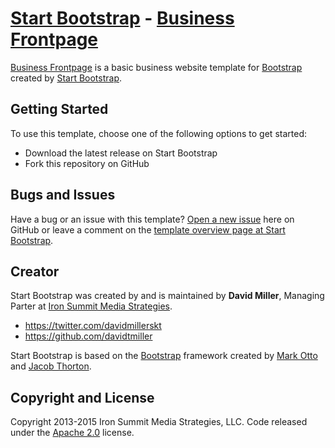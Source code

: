 # [Start Bootstrap](http://startbootstrap.com/) - [Business Frontpage](http://startbootstrap.com/template-overviews/business-frontpage/)

[Business Frontpage](http://startbootstrap.com/template-overviews/business-frontpage/) is a basic business website template for [Bootstrap](http://getbootstrap.com/) created by [Start Bootstrap](http://startbootstrap.com/).

## Getting Started

To use this template, choose one of the following options to get started:
* Download the latest release on Start Bootstrap
* Fork this repository on GitHub

## Bugs and Issues

Have a bug or an issue with this template? [Open a new issue](https://github.com/IronSummitMedia/startbootstrap-business-frontpage/issues) here on GitHub or leave a comment on the [template overview page at Start Bootstrap](http://startbootstrap.com/template-overviews/business-frontpage/).

## Creator

Start Bootstrap was created by and is maintained by **David Miller**, Managing Parter at [Iron Summit Media Strategies](http://www.ironsummitmedia.com/).

* https://twitter.com/davidmillerskt
* https://github.com/davidtmiller

Start Bootstrap is based on the [Bootstrap](http://getbootstrap.com/) framework created by [Mark Otto](https://twitter.com/mdo) and [Jacob Thorton](https://twitter.com/fat).

## Copyright and License

Copyright 2013-2015 Iron Summit Media Strategies, LLC. Code released under the [Apache 2.0](https://github.com/IronSummitMedia/startbootstrap-business-frontpage/blob/gh-pages/LICENSE) license.